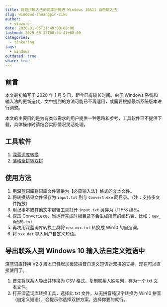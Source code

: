 ```yaml
---
title: 将双拼输入法的词库折腾进 Windows 10&11 自带输入法
slug: windows-shuangpin-ciku
author:
  - viazure
date: 2020-01-05T21:49:00+08:00
lastmod: 2025-03-12T08:54:41+08:00
categories:
  - tinkering
tags:
  - windows
outdated: true
share: true
---
```


## 前言

本文最初编写于 2020 年 1 月 5 日，距今已有较长时间。由于 Windows 系统和输入法的更新迭代，文中提到的方法可能已不再适用，或需要根据最新系统版本进行调整。

本文的主要目的是为有类似需求的用户提供一种思路和参考，工具软件已不提供下载，具体操作时请结合实际情况灵活处理。

## 工具软件

1. [深蓝词库转换](https://github.com/studyzy/imewlconverter "深蓝词库转换")
2. [落格全拼转双拼](https://v2mm.tech/topic/1157/%E5%B0%8F%E5%B7%A5%E5%85%B7-%E6%B7%BB%E5%8A%A0%E6%90%9C%E7%8B%97%E7%BB%86%E8%83%9E%E8%AF%8D%E5%BA%93%E5%88%B0%E8%90%BD%E6%A0%BC/2 "落格全拼转双拼")

## 使用方法

1. 用深蓝词库将词库文件转换为【必应输入法】格式的文本文件。
2. 将转换结果文件保存为 `input.txt` 到与 `Convert.exe` 同目录。（注：支持多文件拖放）
3. 用记事本或其他文本编辑工具打开 `input.txt` 另存为 UTF-8 编码。
4. 双击 Convert.exe，当运行完成时根目录下会生成所有的编码表，比如：`new_自然码.txt`
5. 再次用深蓝词库转换工具将 `new_xxx.txt` 转换成 Win10 的自造词。
6. 将 `xxx.dat` 导入用户自定义短语。

## 导出联系人到 Windows 10 输入法自定义短语中

深蓝词库转换 V2.8 版本已经增加微软拼音自定义短语对双拼的支持，现在可以直接使用了。

1. 首先将联系人导出并转换为 CSV 格式，复制联系人姓名列，存为一个 txt 文本文件。
2. 打开深蓝词库转换工具，选择此 txt 文件，从无拼音纯汉字转换为 Win10 拼音（自定义短语），会提示你选择双拼方案，选择你要的就行。

